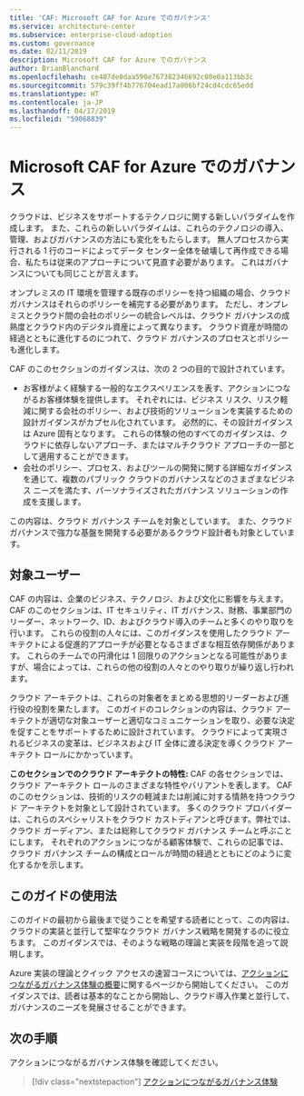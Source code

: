 ```yaml
---
title: 'CAF: Microsoft CAF for Azure でのガバナンス'
ms.service: architecture-center
ms.subservice: enterprise-cloud-adoption
ms.custom: governance
ms.date: 02/11/2019
description: Microsoft CAF for Azure でのガバナンス
author: BrianBlanchard
ms.openlocfilehash: ce407de0daa590e767382346692c80e0a113bb3c
ms.sourcegitcommit: 579c39ff4b776704ead17a006bf24cd4cdc65edd
ms.translationtype: HT
ms.contentlocale: ja-JP
ms.lasthandoff: 04/17/2019
ms.locfileid: "59068839"
---
```

# <a name="governance-in-the-microsoft-caf-for-azure"></a>Microsoft CAF for Azure でのガバナンス

クラウドは、ビジネスをサポートするテクノロジに関する新しいパラダイムを作成します。 また、これらの新しいパラダイムは、これらのテクノロジの導入、管理、およびガバナンスの方法にも変化をもたらします。 無人プロセスから実行される 1 行のコードによってデータ センター全体を破壊して再作成できる場合、私たちは従来のアプローチについて見直す必要があります。 これはガバナンスについても同じことが言えます。

オンプレミスの IT 環境を管理する既存のポリシーを持つ組織の場合、クラウド ガバナンスはそれらのポリシーを補完する必要があります。 ただし、オンプレミスとクラウド間の会社のポリシーの統合レベルは、クラウド ガバナンスの成熟度とクラウド内のデジタル資産によって異なります。 クラウド資産が時間の経過とともに進化するのにつれて、クラウド ガバナンスのプロセスとポリシーも進化します。

CAF のこのセクションのガイダンスは、次の 2 つの目的で設計されています。

* お客様がよく経験する一般的なエクスペリエンスを表す、アクションにつながるお客様体験を提供します。 それぞれには、ビジネス リスク、リスク軽減に関する会社のポリシー、および技術的ソリューションを実装するための設計ガイダンスがカプセル化されています。 必然的に、その設計ガイダンスは Azure 固有となります。 これらの体験の他のすべてのガイダンスは、クラウドに依存しないアプローチ、またはマルチクラウド アプローチの一部として適用することができます。
* 会社のポリシー、プロセス、およびツールの開発に関する詳細なガイダンスを通じて、複数のパブリック クラウドのガバナンスなどのさまざまなビジネス ニーズを満たす、パーソナライズされたガバナンス ソリューションの作成を支援します。

この内容は、クラウド ガバナンス チームを対象としています。 また、クラウド ガバナンスで強力な基盤を開発する必要があるクラウド設計者も対象としています。

## <a name="audience"></a>対象ユーザー

CAF の内容は、企業のビジネス、テクノロジ、および文化に影響を与えます。 CAF のこのセクションは、IT セキュリティ、IT ガバナンス、財務、事業部門のリーダー、ネットワーク、ID、およびクラウド導入のチームと多くのやり取りを行います。 これらの役割の人々には、このガイダンスを使用したクラウド アーキテクトによる促進的アプローチが必要となるさまざまな相互依存関係があります。 これらのチームでの円滑化は 1 回限りのアクションとなる可能性がありますが、場合によっては、これらの他の役割の人々とのやり取りが繰り返し行われます。

クラウド アーキテクトは、これらの対象者をまとめる思想的リーダーおよび進行役の役割を果たします。 このガイドのコレクションの内容は、クラウド アーキテクトが適切な対象ユーザーと適切なコミュニケーションを取り、必要な決定を促すことをサポートするために設計されています。 クラウドによって実現されるビジネスの変革は、ビジネスおよび IT 全体に渡る決定を導くクラウド アーキテクト ロールにかかっています。

**このセクションでのクラウド アーキテクトの特性:** CAF の各セクションでは、クラウド アーキテクト ロールのさまざまな特性やバリアントを表します。 CAF のこのセクションは、技術的リスクの軽減または削減に対する情熱を持つクラウド アーキテクトを対象として設計されています。 多くのクラウド プロバイダーは、これらのスペシャリストをクラウド カストディアンと呼びます。弊社では、クラウド ガーディアン、または総称してクラウド ガバナンス チームと呼ぶことにします。 それぞれのアクションにつながる顧客体験で、これらの記事では、クラウド ガバナンス チームの構成とロールが時間の経過とともにどのように変化するかを示します。

## <a name="using-this-guide"></a>このガイドの使用法

このガイドの最初から最後まで従うことを希望する読者にとって、この内容は、クラウドの実装と並行して堅牢なクラウド ガバナンス戦略を開発するのに役立ちます。 このガイダンスでは、そのような戦略の理論と実装を段階を追って説明します。

Azure 実装の理論とクイック アクセスの速習コースについては、[アクションにつながるガバナンス体験の概要](./journeys/overview.md)に関するページから開始してください。 このガイダンスでは、読者は基本的なことから開始し、クラウド導入作業と並行して、ガバナンスのニーズを発展させることができます。

## <a name="next-steps"></a>次の手順

アクションにつながるガバナンス体験を確認してください。

> [!div class="nextstepaction"]
> [アクションにつながるガバナンス体験](./journeys/overview.md)
